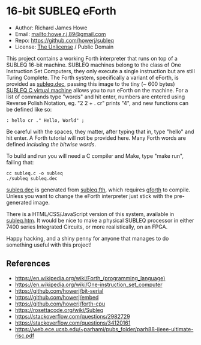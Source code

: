 # 16-bit SUBLEQ eForth

* Author: Richard James Howe
* Email: <mailto:howe.r.j.89@gmail.com>
* Repo: <https://github.com/howerj/subleq>
* License: [The Unlicense](LICENSE) / Public Domain

This project contains a working Forth interpreter that runs on top
of a SUBLEQ 16-bit machine. SUBLEQ machines belong to the class of One
Instruction Set Computers, they only execute a single instruction but are
still Turing Complete. The Forth system, specifically a variant of eForth,
is provided as [subleq.dec](subleq.dec), passing this image to the tiny (~
600 bytes) [SUBLEQ C virtual machine](subleq.c) allows you to run eForth
on the machine. For a list of commands type "words" and hit enter, numbers
are entered using Reverse Polish Notation, eg. "2 2 + . cr" prints "4",
and new functions can be defined like so:

	: hello cr ." Hello, World" ;

Be careful with the spaces, they matter, after typing that in, type "hello"
and hit enter. A Forth tutorial will not be provided here. Many Forth words
are defined *including the bitwise words*.

To build and run you will need a C compiler and Make, type "make run",
failing that:

	cc subleq.c -o subleq
	./subleq subleq.dec

[subleq.dec](subleq.dec) is generated from [subleq.fth](subleq.fth), which
requires [gforth](https://gforth.org/) to compile. Unless you want to change
the eForth interpreter just stick with the pre-generated image.

There is a HTML/CSS/JavaScript version of this system, available in
[subleq.htm](subleq.htm). It would be nice to make a physical SUBLEQ processor
in either 7400 series Integrated Circuits, or more realistically, on an FPGA.

Happy hacking, and a shiny penny for anyone that manages to do something
useful with this project!

## References

* <https://en.wikipedia.org/wiki/Forth_(programming_language)>
* <https://en.wikipedia.org/wiki/One-instruction_set_computer>
* <https://github.com/howerj/bit-serial>
* <https://github.com/howerj/embed>
* <https://github.com/howerj/forth-cpu>
* <https://rosettacode.org/wiki/Subleq>
* <https://stackoverflow.com/questions/2982729>
* <https://stackoverflow.com/questions/34120161>
* <https://web.ece.ucsb.edu/~parhami/pubs_folder/parh88-ijeee-ultimate-risc.pdf>

